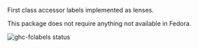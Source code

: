 First class accessor labels implemented as lenses.

This package does not require anything not available in Fedora.

![ghc-fclabels status](https://copr.fedorainfracloud.org/coprs/dshea/haskell-extras/package/ghc-fclabels/status_image/last_build.png)
